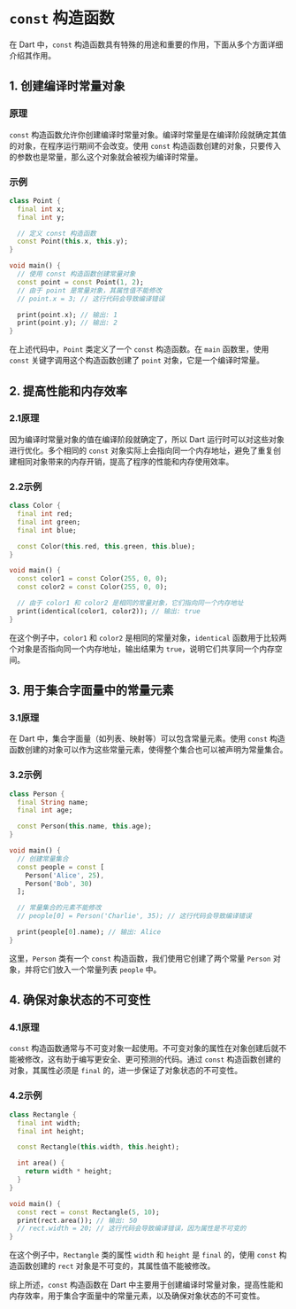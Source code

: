 # `const` 构造函数

在 Dart 中，`const` 构造函数具有特殊的用途和重要的作用，下面从多个方面详细介绍其作用。

## 1. 创建编译时常量对象

### 原理

`const` 构造函数允许你创建编译时常量对象。编译时常量是在编译阶段就确定其值的对象，在程序运行期间不会改变。使用 `const` 构造函数创建的对象，只要传入的参数也是常量，那么这个对象就会被视为编译时常量。

### 示例

```dart
class Point {
  final int x;
  final int y;

  // 定义 const 构造函数
  const Point(this.x, this.y);
}

void main() {
  // 使用 const 构造函数创建常量对象
  const point = const Point(1, 2);
  // 由于 point 是常量对象，其属性值不能修改
  // point.x = 3; // 这行代码会导致编译错误

  print(point.x); // 输出: 1
  print(point.y); // 输出: 2
}
```

在上述代码中，`Point` 类定义了一个 `const` 构造函数。在 `main` 函数里，使用 `const` 关键字调用这个构造函数创建了 `point` 对象，它是一个编译时常量。

## 2. 提高性能和内存效率

### 2.1原理

因为编译时常量对象的值在编译阶段就确定了，所以 Dart 运行时可以对这些对象进行优化。多个相同的 `const` 对象实际上会指向同一个内存地址，避免了重复创建相同对象带来的内存开销，提高了程序的性能和内存使用效率。

### 2.2示例

```dart
class Color {
  final int red;
  final int green;
  final int blue;

  const Color(this.red, this.green, this.blue);
}

void main() {
  const color1 = const Color(255, 0, 0);
  const color2 = const Color(255, 0, 0);

  // 由于 color1 和 color2 是相同的常量对象，它们指向同一个内存地址
  print(identical(color1, color2)); // 输出: true
}
```

在这个例子中，`color1` 和 `color2` 是相同的常量对象，`identical` 函数用于比较两个对象是否指向同一个内存地址，输出结果为 `true`，说明它们共享同一个内存空间。

## 3. 用于集合字面量中的常量元素

### 3.1原理

在 Dart 中，集合字面量（如列表、映射等）可以包含常量元素。使用 `const` 构造函数创建的对象可以作为这些常量元素，使得整个集合也可以被声明为常量集合。

### 3.2示例

```dart
class Person {
  final String name;
  final int age;

  const Person(this.name, this.age);
}

void main() {
  // 创建常量集合
  const people = const [
    Person('Alice', 25),
    Person('Bob', 30)
  ];

  // 常量集合的元素不能修改
  // people[0] = Person('Charlie', 35); // 这行代码会导致编译错误

  print(people[0].name); // 输出: Alice
}
```

这里，`Person` 类有一个 `const` 构造函数，我们使用它创建了两个常量 `Person` 对象，并将它们放入一个常量列表 `people` 中。

## 4. 确保对象状态的不可变性

### 4.1原理

`const` 构造函数通常与不可变对象一起使用。不可变对象的属性在对象创建后就不能被修改，这有助于编写更安全、更可预测的代码。通过 `const` 构造函数创建的对象，其属性必须是 `final` 的，进一步保证了对象状态的不可变性。

### 4.2示例

```dart
class Rectangle {
  final int width;
  final int height;

  const Rectangle(this.width, this.height);

  int area() {
    return width * height;
  }
}

void main() {
  const rect = const Rectangle(5, 10);
  print(rect.area()); // 输出: 50
  // rect.width = 20; // 这行代码会导致编译错误，因为属性是不可变的
}
```

在这个例子中，`Rectangle` 类的属性 `width` 和 `height` 是 `final` 的，使用 `const` 构造函数创建的 `rect` 对象是不可变的，其属性值不能被修改。

综上所述，`const` 构造函数在 Dart 中主要用于创建编译时常量对象，提高性能和内存效率，用于集合字面量中的常量元素，以及确保对象状态的不可变性。

